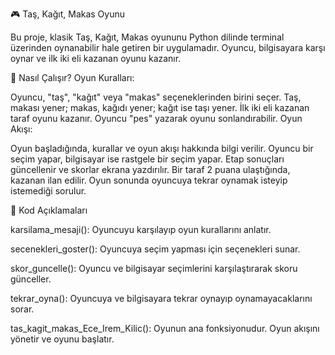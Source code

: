 🎮 Taş, Kağıt, Makas Oyunu

Bu proje, klasik Taş, Kağıt, Makas oyununu Python dilinde terminal üzerinden oynanabilir hale getiren bir uygulamadır. Oyuncu, bilgisayara karşı oynar ve ilk iki eli kazanan oyunu kazanır.

🚀 Nasıl Çalışır?
Oyun Kuralları:

Oyuncu, "taş", "kağıt" veya "makas" seçeneklerinden birini seçer.
Taş, makası yener; makas, kağıdı yener; kağıt ise taşı yener.
İlk iki eli kazanan taraf oyunu kazanır.
Oyuncu "pes" yazarak oyunu sonlandırabilir.
Oyun Akışı:

Oyun başladığında, kurallar ve oyun akışı hakkında bilgi verilir.
Oyuncu bir seçim yapar, bilgisayar ise rastgele bir seçim yapar.
Etap sonuçları güncellenir ve skorlar ekrana yazdırılır.
Bir taraf 2 puana ulaştığında, kazanan ilan edilir.
Oyun sonunda oyuncuya tekrar oynamak isteyip istemediği sorulur.

📄 Kod Açıklamaları

karsilama_mesaji(): Oyuncuyu karşılayıp oyun kurallarını anlatır.

secenekleri_goster(): Oyuncuya seçim yapması için seçenekleri sunar.

skor_guncelle(): Oyuncu ve bilgisayar seçimlerini karşılaştırarak skoru günceller.

tekrar_oyna(): Oyuncuya ve bilgisayara tekrar oynayıp oynamayacaklarını sorar.

tas_kagit_makas_Ece_Irem_Kilic(): Oyunun ana fonksiyonudur. Oyun akışını yönetir ve oyunu başlatır.
